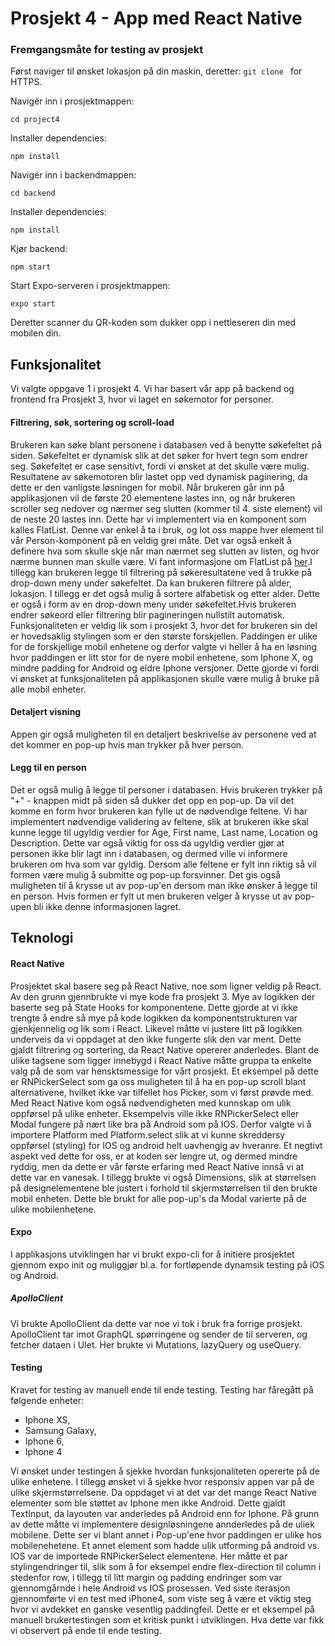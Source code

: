 # Prosjekt 4 - App med React Native


### Fremgangsmåte for testing av prosjekt
Først naviger til ønsket lokasjon på din maskin, deretter:
`git clone ` for HTTPS.

Navigér inn i prosjektmappen:

`cd project4`

Installer dependencies:

`npm install`

Navigér inn i backendmappen:

`cd backend`

Installer dependencies:

`npm install`

Kjør backend:

`npm start`

Start Expo-serveren i prosjektmappen:

`expo start`

Deretter scanner du QR-koden som dukker opp i nettleseren din med mobilen din.
## Funksjonalitet
Vi valgte oppgave 1 i prosjekt 4. Vi har basert vår app på backend og frontend fra Prosjekt 3, hvor vi laget en søkemotor for 
personer. 
#### Filtrering, søk, sortering og scroll-load
Brukeren kan søke blant personene i databasen ved å benytte søkefeltet på siden. Søkefeltet er dynamisk slik at det søker for hvert 
tegn som endrer seg. Søkefeltet er case sensitivt, fordi vi ønsket at det skulle være mulig. Resultatene av søkemotoren blir lastet opp ved dynamisk paginering, da dette er den vanligste løsningen for mobil. 
Når brukeren går inn på applikasjonen vil de første 20 elementene lastes inn, og når brukeren scroller 
seg nedover og nærmer seg slutten (kommer til 4. siste element) vil de neste 20 lastes inn. Dette har vi implementert via en komponent som kalles FlatList. 
Denne var enkel å ta i bruk, og lot oss mappe hver element til vår Person-komponent på en veldig grei måte. Det var også enkelt å 
definere hva som skulle skje når man nærmet seg slutten av listen, og hvor nærme bunnen man skulle være.
Vi fant informasjone om FlatList på [her](https://reactnative.dev/docs/flatlist).I tillegg kan brukeren legge til filtrering på søkeresultatene ved å trukke på drop-down meny under søkefeltet. Da kan brukeren filtrere på alder, lokasjon. I 
tillegg er det også mulig å sortere alfabetisk og etter alder. Dette er også i form av en drop-down meny under søkefeltet.Hvis brukeren endrer søkeord eller filtrering blir pagineringen nullstilt automatisk.
Funksjonaliteten er veldig lik som i prosjekt 3, hvor det for brukeren sin del er hovedsaklig stylingen som er den største forskjellen. Paddingen er 
ulike for de forskjellige mobil enhetene og derfor valgte vi heller å ha en løsning hvor paddingen er litt stor for de nyere mobil enhetene, som Iphone X,
og mindre padding for Android og eldre Iphone versjoner. Dette gjorde vi fordi vi ønsket at funksjonaliteten på applikasjonen skulle være mulig å bruke 
på alle mobil enheter.


#### Detaljert visning
Appen gir også muligheten til en detaljert beskrivelse av personene ved at det kommer en pop-up hvis man trykker på hver 
person.  
#### Legg til en person
Det er også mulig å legge til personer i databasen. Hvis brukeren trykker på "+" - knappen midt på siden så dukker det opp en pop-up. Da vil det komme en 
form hvor brukeren kan fylle ut de nødvendige feltene. Vi har implementert nødvendige validering av feltene, slik at brukeren ikke skal kunne legge til
ugyldig verdier for Age, First name, Last name, Location og Description. Dette var også viktig for oss da ugyldig verdier gjør at personen ikke blir lagt inn i databasen, og dermed ville vi informere brukeren om 
hva som var gyldig. Dersom alle feltene er fylt inn riktig så vil formen være mulig å submitte og pop-up forsvinner. Det gis også muligheten til å krysse
ut av pop-up'en dersom man ikke ønsker å legge til en person. Hvis formen er fylt ut men brukeren velger å krysse ut av pop-upen bli ikke denne informasjonen
lagret. 

## Teknologi

#### React Native
Prosjektet skal basere seg på React Native, noe som ligner veldig på React. Av den grunn gjennbrukte vi mye kode fra prosjekt 3. Mye av logikken der baserte seg
på State Hooks for komponentene. Dette gjorde at vi ikke trengte å endre så mye på kode logikken da komponentstrukturen var gjenkjennelig og lik som i React. 
Likevel måtte vi justere litt på logikken underveis da vi oppdaget at den ikke fungerte slik den var ment. 
Dette gjaldt filtrering og sortering, da React Native opererer anderledes.
Blant de ulike tagsene som ligger innebygd i React Native måtte gruppa ta enkelte valg på de som var hensktsmessige for vårt prosjekt. Et eksempel på dette er RNPickerSelect som ga oss
muligheten til å ha en pop-up scroll blant alternativene, hvilket ikke var tilfellet hos Picker, som vi først prøvde med. Med React Native kom også nødvendigheten med kunnskap om ulik oppførsel 
på ulike enheter. Eksempelvis ville ikke RNPickerSelect eller Modal fungere på nært like bra på Android som på IOS. Derfor valgte vi å importere 
Platform med Platform.select slik at vi kunne skreddersy oppførsel (styling) for IOS og android helt uavhengig av hveranre. Et negtivt aspekt ved dette for oss, er at koden ser lengre ut, 
og dermed mindre ryddig, men da dette er vår første erfaring med React Native innså vi at dette var en vanesak. 
I tillegg brukte vi også Dimensions, slik at størrelsen på designelementene ble justert i forhold til skjermstørrelsen til den brukte mobil enheten. Dette ble brukt
for alle pop-up's da Modal varierte på de ulike mobilenhetene.


#### Expo 
I applikasjons utviklingen har vi brukt expo-cli for å initiere prosjektet gjennom expo init og muliggjør bl.a. for fortløpende dynamsik testing på iOS og Android.

##### ApolloClient
Vi brukte ApolloClient da dette var noe vi tok i bruk fra forrige prosjekt. ApolloClient tar imot GraphQL spørringene og sender de til serveren, og fetcher dataen i UIet.
Her brukte vi Mutations, lazyQuery og useQuery. 

#### Testing
Kravet for testing av manuell ende til ende testing. Testing har fåregått på følgende enheter: 
- Iphone XS,
- Samsung Galaxy,
- Iphone 6,
- Iphone 4 

Vi ønsket under testingen å sjekke hvordan funksjonaliteten opererte på de ulike enhetene. I tillegg ønsket vi å sjekke hvor responsiv appen var på de 
ulike skjermstørrelsene. Da oppdaget vi at det var det mange React Native elementer som ble støttet av Iphone men ikke Android. Dette gjaldt
TextInput, da layouten var anderledes på Android enn for Iphone. På grunn av dette måtte vi implementere designløsningene annderledes på de uliek mobilene. 
Dette ser vi blant annet i Pop-up'ene hvor paddingen er ulike hos mobilenehetene. Et annet element som hadde ulik utforming på android vs. IOS 
var de importede RNPickerSelect elementene. Her måtte et par stylingendringer til, slik som å for eksempel endre flex-direction til column i stedenfor row, 
i tillegg til litt margin og padding endringer som var gjennomgårnde i hele Android vs IOS prosessen. Ved siste iterasjon gjennomførte vi en test med 
iPhone4, som viste seg å være et viktig steg hvor vi avdekket en ganske vesentlig paddingfeil. 
Dette er et eksempel på manuell brukertestingen som et kritisk punkt i utviklingen. Hva dette var fikk vi observert på ende til ende testing. 
